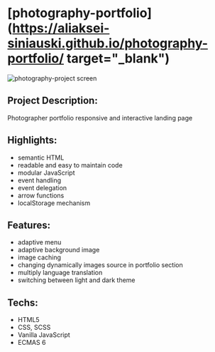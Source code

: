 # [photography-portfolio](https://aliaksei-siniauski.github.io/photography-portfolio/ target="_blank")


![photography-project screen](https://user-images.githubusercontent.com/92273438/190915601-9cd16dcc-459a-4781-a581-62d9711b448e.png)


## Project Description:
Photographer portfolio responsive and interactive landing page

## Highlights:
- semantic HTML
- readable and easy to maintain code
- modular JavaScript
- event handling
- event delegation
- arrow functions 
- localStorage mechanism 

## Features: 
- adaptive menu
- adaptive background image
- image caching
- changing dynamically images source in portfolio section
- multiply language translation
- switching between light and dark theme

## Techs:
 * HTML5
 * CSS, SCSS
 * Vanilla JavaScript
 * ECMAS 6
